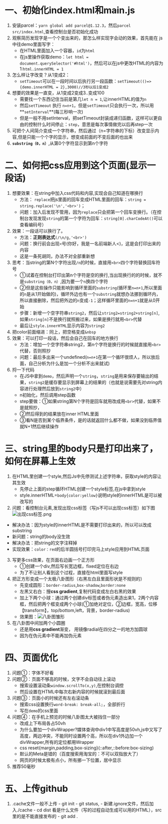 # 一、初始化index.html和main.js
1. 安装parcel：`yarn global add parcel@1.12.3`，然后`parcel src/index.html`,查看控制台是否初始化成功
2. 观察简历发现字是一个个变出来的，那怎么样实现字会动的效果，首先能在 js中往demo里面写字：
   - 在HTML里面加入一个容器，`id`为`html`
   - 在js里操作获取demo：`let html = document.querySelector('#html')`，然后可以在js中更改HTML的内容为1:`html.innerHTML = 1`
3. 怎么样让字改变？从1变成2：
    - `setTimeout`可以在一段时间以后执行另一段函数：`setTimeout(()=>{demo.innerHTML = 2},3000)//3秒以后1变成2`
4. 想要的效果是一直变，从1变成2变成3..变成100
    - 需要找一个东西记住当前是第几`let n = 1`,让innerHTML的值为`n`
    - 然后`setTimeout` 执行 `n=n+1`，但是`setTimeout`只会执行一次，所以用**`setInterval`**(每三秒响一次)
    - 但是一般不用setInterval，把setTimeout封装成递归函数，这样可以更自由的控制什么时间停止：`step`，意思是每次事情做完以后再step一次
5. 可把个人间简介变成一个字符串，然后通过（n=字符串的下标）改变显示内容,但是只能一个个字的显示，想变成前面的不变后面的也出来
6. **`substring（0，n）`**,从第0个字符显示到第n个字符
# 二、如何把css应用到这个页面(显示一段话)
1. 想要效果：在string中加入css代码和内容,实现会自己知道在哪换行
   - 方法： `replace`把js里面的回车变成HTML里面的回车：`string = string.replace('\n','<br>')`；
   - 问题：加入后发现不管用，因为`replace`只会把第一个回车变换行。（在控制台发现发现`string`的第一个字符为回车：`string[0].charCodeAt()`可以查看编码号）
2. 效果：一段话可以换行了。
   - 方法：**正则表达式**`(/\n/g,'<br>')` 
   - 问题：换行前会出现`<`号(你好，我是一名前端新人<)，这是会打印出来的内容
   - 这是一条死胡同，办法不对全部重新想
3. 思考：当string的第N个字符出现`/n`的时候，直接用`<br>`四个字符替换回车符号
   - ①试着在控制台打印出第n个字符是空的换行,当出现换行的的时候，就不是`substring（0，n）`,因为要一个`n`换四个字符
   - ②但是这些操作只能影响到循环里面的`substring`(循环里`n=n+1`,所以里面的`n`是从1开始做的)，循环外边也有一个`substring`就想办法挪到循环内，所以直接删除，然后把外边的`n`变成`-1`；这样循环里面的`n=n+1`就是从0开始
   - 步骤：新增一个空字符串`string2`，然后让`string2=string2+string[n]`,如果`string[n]`不是换行就照搬过来，如果是换行就用`<br>`代替
   - 最后让`style.innerHTML`显示内容为`string2`
4. 把color前面缩进：同上，把空格变成`&nbsp` 
5. 效果：可以打印一段话，然后会自己在回车的地方换行
   * 方法：增加一个空字符串string2，第n个字符是换行的时候就直接用`<br>`代替，否则照抄
   * 问题：最后多出来一个undefined(`n=n+1`在第一个循环很烦人，所以放后面，自己分析为什么是加一个分析不出来就试)
6. 捋一下代码
   - 在JS中拿到`demo`，然后声明一个`string`，`string`是用来保存要输出的结果，`string2`是缓存要显示到屏幕上的结果的（也就是说需要先对string内容进行处理然后放到`string2`中）
   - n初始化，然后调用step函数
   - step要做：①如果string第N个字符是回车就用改成用`<br>`代替，如果不是就照抄，
   - ②然后得到的结果放在inner HTML里面
   - ③看N是否到某个临界条件，是的话就返回什么都不做，如果没到临界值就N+1然后继续操作
# 三、string里的body只是打印出来了，如何在屏幕上生效
1. 在HTML里创建一个style,然后Js中先停测试上述字符串，获取style的内容让其生效
   -  先停止上面的step循环HTML创建一个style标签,在js中拿到style
   -  style.innerHTML=`body{color:yellow}`说明style的innerHTML是可以被改写的
2.   问题：看控制台元素,发现出现css标签（写js不可以出现css标签）如下图![出现css标签.png](../pictures/1.png)
   - 解决办法：因为style的innerHTML是不需要打印出来的，所以可以改成substring
   - 新问题：string的body没生效
   - 解决办法：把string的文字注释掉
   - 实现效果：`color：red`的后半圆括号打印完马上style应用到HTML页面
3. 写更多css效果，在页面右边画一个正方形
   - ①创建一个div,然后写长宽边框，fixed定位在右边
   - 为了不让别人看到这个过程，直接在html里面写style
4. 把正方形变成一个太极八卦图形（右黑左白且里面形状是不规则的）
   - 先变成圆形：`border-radius`,`box-shadow`,`border:none`
   - 左黑又右白：搜**css gradient**,复制代码变成左白右黑的效果
   - 加上下两个小球：通过两个创建div标签或者伪元素造出来1，2两个内容框，然后把两个框变成两个小球(①加绝对定位，②边框，宽高，位移【transform】，top/bottom,left，背景，border-radius)
   - 效果图：![八卦图雏形](../pictures/2.png)
5. 在八卦图中间加两个小圆圈
   - 还是用**css gradient**渐变， 用镜像radial在四分之一的地方加圆球
   - 因为在伪元素中不能再加伪元素
# 四、页面优化
1. 问题①：字体不好看
2. 问题②：页面不够高的时候，文字不会自动往上滚动
   - 搜索设置滚动条`window.scrollTo(x,y)`,在控制台调控
   - 然后设置在HTML中每次右新内容的时候就滚到最后面
3. 问题③：页面小的时候还有左右滚动条
   - 搜索css设置换行`word-break: break-all;`，全部折行
   - 写在`demo`的css里面
4. 问题④：在手机上预览的时候八卦图太大被挡住一部分
   - 改成上下布局各占50vh
   - 为什么要加一个divWrapper?媒体查询中div1中写高度是50vh,js中又写了高度，两边冲突，不能同时设置两个高，所以在div1外边加一个divWrapper,所有的定位都用Wrapper
   - css reset{margin,padding,box-sizing}(::after,::before:box-sizing)
   - 默认的Meta是错的（百度搜索用淘宝的：不可以双指放大了）
   - 网页的时候太极有点小，所有挪一下位置，居中显示
5. 推荐50毫秒
# 五、上传github
   1.  .cache文件一般不上传
      - git init
      - git status,
      - 新建.ignore文件，然后加入./cache
      - cd dist 看是什么文件（写的过程自动生成可以用的HTML），src里的是不能直接发布的
      - git add .